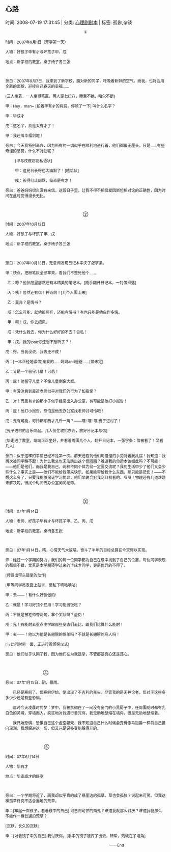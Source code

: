 
<h2>心路</h2>

<span class="time SG_txtc">时间: 2008-07-19 17:31:45 | 分类: [心理剧剧本](./BlogClass_心理剧剧本.md) | 标签: 孤僻,杂谈</span>
<!--
<table>
    <tbody>
        <tr>
            <td>时间: 2008-07-19 17:31:45</td>
            <td>分类: [心理剧剧本](./BlogClass_心理剧剧本.md) </td>
            <td> 标签: 孤僻,杂谈 </td>
        </tr>
    </tbody>
</table>
-->
<div class="articalContent" id="sina_keyword_ad_area2">
<font style="FONT-SIZE: 12px"><font style="FONT-SIZE: 12px"><font style="FONT-SIZE: 12px"><span style="FONT-SIZE: 12pt; FONT-FAMILY: 宋体; mso-ascii-font-family: 'Times New Roman'; mso-hansi-font-family: 'Times New Roman'">
<span lang="EN-US" style="FONT-SIZE: 14pt; mso-bidi-font-size: 12.0pt" xml:lang="EN-US">
</span></span></font></font></font>
<p align="center"><font style="FONT-SIZE: 12px"><font style="FONT-SIZE: 12px"><font style="FONT-SIZE: 12px"><span style="FONT-SIZE: 12pt; FONT-FAMILY: 宋体; mso-ascii-font-family: 'Times New Roman'; mso-hansi-font-family: 'Times New Roman'">
<font style="FONT-SIZE: 12px">①</font></span></font></font></font></p>
<p><font style="FONT-SIZE: 12px">时间：2007年9月1日（开学第一天）</font></p>
<p><font style="FONT-SIZE: 12px">人物：好孩子毕有才与坏孩子甲、戌　</font></p>
<p><font style="FONT-SIZE: 12px">地点：新学校的教室，桌子椅子各三张</font></p>
<p><font style="FONT-SIZE: 12px"> <wbr/></font></p>
<p><font style="FONT-SIZE: 12px">旁白：2007年9月7日，我来到了新学校，面对新的同学，呼吸着新鲜的空气。而我，也将会用全新的面貌，迎接自己春天的幸福……</font></p>
<p><font style="FONT-SIZE: 12px">[三人坐着，一人坐得笔直，两人歪七扭八，睡意不绝，哈欠不断]</font></p>
<p><font style="FONT-SIZE: 12px">甲：Hey，man~ [拍着毕有才的肩膀，停顿了一下]
叫什么名字？</font></p>
<p><font style="FONT-SIZE: 12px">毕：毕成才</font></p>
<p><font style="FONT-SIZE: 12px">戌：这名字，真是太有才了！</font></p>
<p><font style="FONT-SIZE: 12px">甲：我还叫毕福剑呢！</font></p>
<p><font style="FONT-SIZE: 12px">旁白：今天我特别高兴，因为所有的一切似乎在顺利地进行着，他们都很无厘头，只是……有些奇怪的感觉，什么不对劲呢？</font></p>
<p><font style="FONT-SIZE: 12px"> <wbr/> <wbr/> <wbr/> <wbr/> <wbr/> <wbr/> <wbr/> <wbr/> <wbr/>
[甲与戌做窃窃私语状]</font></p>
<p><font style="FONT-SIZE: 12px"> <wbr/> <wbr/> <wbr/> <wbr/> <wbr/> <wbr/> <wbr/> <wbr/> <wbr/>
甲：这兄台长得也太幽默了！[嘻哈状]</font></p>
<p><font style="FONT-SIZE: 12px"> <wbr/> <wbr/> <wbr/> <wbr/> <wbr/> <wbr/> <wbr/> <wbr/> <wbr/>
戌：长得何止幽默，简直是有才！</font></p>
<p><font style="FONT-SIZE: 12px">旁白：爸爸妈妈很久没有来信，这段日子里，让我不得不相信爱因斯坦相对论的正确性，因为时间在此时变得漫长无比。</font></p>
<p><font style="FONT-SIZE: 12px"> <wbr/></font></p>
<p align="center"><font style="FONT-SIZE: 12px">②</font></p>
<p><font style="FONT-SIZE: 12px">时间：2007年10月13日</font></p>
<p><font style="FONT-SIZE: 12px">人物：好孩子与坏孩子甲、戌</font></p>
<p><font style="FONT-SIZE: 12px">地点：新学校的教室，桌子椅子各三张</font></p>
<p><font style="FONT-SIZE: 12px"> <wbr/></font></p>
<p><font style="FONT-SIZE: 12px">旁白：2007年10月13日，无意间发现日记本中夹了张字条。</font></p>
<p><font style="FONT-SIZE: 12px">甲：快点，把粉笔灰全部拿来，看我们不整死他个……</font></p>
<p><font style="FONT-SIZE: 12px"> <wbr/> <wbr/>
乙：嗯？他抽屉里居然还有本精美的笔记本。[随手翻开日记本，一封信滑落]</font></p>
<p><font style="FONT-SIZE: 12px"> <wbr/> <wbr/>
丙：咦！居然还有信！神奇啊！[几个人围上来]</font></p>
<p><font style="FONT-SIZE: 12px"> <wbr/> <wbr/>
乙：莫非？是情书？</font></p>
<p><font style="FONT-SIZE: 12px"> <wbr/> <wbr/>
戌：怎么可能，就他那熊样，还能有情书？有也只能是他自作多情。</font></p>
<p><font style="FONT-SIZE: 12px"> <wbr/> <wbr/>
甲：呵！戌，你去把风。</font></p>
<p><font style="FONT-SIZE: 12px"> <wbr/> <wbr/>
戌：凭什么我去，你为什么好好的不去？自私！</font></p>
<p><font style="FONT-SIZE: 12px"> <wbr/> <wbr/>
甲：戌，我的ipod你还想不想听了？！</font></p>
<p><font style="FONT-SIZE: 12px">戌：得，当我没说，我去还不成！</font></p>
<p><font style="FONT-SIZE: 12px">丙：[一本正经地读信]亲爱的……妈妈and爸爸……[信未定]</font></p>
<p><font style="FONT-SIZE: 12px">乙：又是一个留守儿童！可悲！</font></p>
<p><font style="FONT-SIZE: 12px">丙：屁！他留守儿童？不像儿童倒像大叔。</font></p>
<p><font style="FONT-SIZE: 12px">甲：有没注意到最近老师似乎对我们的行为了如指掌？</font></p>
<p><font style="FONT-SIZE: 12px">乙：对！而且有才的那小子似乎经常出入办公室，有可能是他打小报告！</font></p>
<p><font style="FONT-SIZE: 12px">丙：屁！他打小报告，恐怕是他去办公室找老师讨可怜吧！</font></p>
<p><font style="FONT-SIZE: 12px">戌：鬼有可能，可怜那东西才几斤一两？——嘿! 嘿!
嘿!鬼子进村了！</font></p>
<p><font style="FONT-SIZE: 12px">[鬼子进村的音乐响起。几人慌忙收拾东西，放好日记本与信]</font></p>
<p><font style="FONT-SIZE: 12px">[毕走进了教室，端端正正坐好，并看着周围几个人，翻开日记本，一张字条：信被看了！又看几人]</font></p>
<p><font style="FONT-SIZE: 12px">旁白：似乎这样的事情已经不是第一次。前天还看到他们用怪怪的手势对着我乱摆！我知道：我再次被同学瞧不起！为什么我总也无法跳出这个怪圈圈？难道我的命运本该如此吗？不可能！——他们是他们，而我是我自己，两种不同个体为何一定要交流呢？我的生活中少了他们又会少些什么？事实上是——他们不能给我带来快乐。如果能带给我什么东西，那只能是悲伤！——不想这么多了，只要我能够保证学习优异，他们早晚会对我刮目相看的。哎呀！物理还有几道难题未解决呢，得找个时间去办公室问问老师。</font></p>
<p><font style="FONT-SIZE: 12px"> <wbr/></font></p>
<p align="center"><font style="FONT-SIZE: 12px">③</font></p>
<p><font style="FONT-SIZE: 12px">时间：07年1月14日</font></p>
<p><font style="FONT-SIZE: 12px">人物：老师、好孩子毕有才与坏孩子甲、乙、丙、戌</font></p>
<p><font style="FONT-SIZE: 12px">地点：新学校的教室，桌椅各五张</font></p>
<p><font style="FONT-SIZE: 12px"> <wbr/></font></p>
<p><font style="FONT-SIZE: 12px">旁白：07年1月14日，晴，心情天气大放晴。奋斗了半年的目标总算在今天得以实现。</font></p>
<p><font style="FONT-SIZE: 12px">师：经过一个学期的努力，我们的每一位同学都为自己在级中找到了自己的位置，每位同学表现的都很不错，尤其是本学期转学过来的毕成才同学，更是优异的不得了。</font></p>
<p><font style="FONT-SIZE: 12px">[师做出带头鼓掌的动作]</font></p>
<p><font style="FONT-SIZE: 12px">[甲等同学虽表面上鼓掌，但私下嘀咕嘀咕]</font></p>
<p><font style="FONT-SIZE: 12px">甲：去——！有什么好骄傲的!</font></p>
<p><font style="FONT-SIZE: 12px">乙：就是！学习好顶个屁用！学习能当饭吃？</font></p>
<p><font style="FONT-SIZE: 12px">丙：不就是被老师夸两句，拿个奖状吗？虚伪！</font></p>
<p><font style="FONT-SIZE: 12px">戌：鬼！有能耐去重点中学跟那些变态们去比，跟我们比算什么能耐！</font></p>
<p><font style="FONT-SIZE: 12px">甲：去——！他以为他是长翅膀的绵羊吗？不就是长翅膀的鸟人吗！</font></p>
<p><font style="FONT-SIZE: 12px">[与此同时另一面，正进行着颁奖仪式]</font></p>
<p><font style="FONT-SIZE: 12px">旁白：他们似乎认同了我，因为他们在为我鼓掌，不管那是真心还是违心。</font></p>
<p><font style="FONT-SIZE: 12px"> <wbr/></font></p>
<p><font style="FONT-SIZE: 12px"> <wbr/> <wbr/> <wbr/> <wbr/> <wbr/> <wbr/> <wbr/> <wbr/> <wbr/> <wbr/> <wbr/> <wbr/> <wbr/> <wbr/> <wbr/> <wbr/> <wbr/> <wbr/> <wbr/> <wbr/> <wbr/> <wbr/> <wbr/> <wbr/> <wbr/> <wbr/> <wbr/> <wbr/> <wbr/> <wbr/> <wbr/>
 <wbr/> <wbr/> <wbr/> <wbr/>④</font></p>
<p><font style="FONT-SIZE: 12px">旁白：07年1月15日，阴，暴雨。</font></p>
<p><font style="FONT-SIZE: 12px"> <wbr/> <wbr/> <wbr/> <wbr/> <wbr/> <wbr/> <wbr/>
已经是寒假了。但寒假伊始，便出现了不吉利的兆头。尽管我的是无神论者，但对于这些多多少少还是有些恐惧。</font></p>
<p><font style="FONT-SIZE: 12px"> <wbr/> <wbr/> <wbr/> <wbr/> <wbr/> <wbr/> <wbr/>
那时今天凌晨时的梦：梦中，我被禁锢在了一间没有窗门的小黑房子中，任周围随时都有乳白色的灵魂，穿墙而入，疯狂地对我进行着咒骂，我无助地瑟缩在墙角，很是无助地瑟缩着。</font></p>
<p><font style="FONT-SIZE: 12px"> <wbr/> <wbr/> <wbr/> <wbr/> <wbr/> <wbr/> <wbr/>
我开始恐惧，恐惧自己这个虚空躯壳，我不知道自己什么时候会变得像马加爵一样将自己推向深渊，我想躲避这一切，但又岂是说多变能躲得开的。</font></p>
<p><font style="FONT-SIZE: 12px"> <wbr/></font></p>
<p><font style="FONT-SIZE: 12px"> <wbr/> <wbr/> <wbr/> <wbr/> <wbr/> <wbr/> <wbr/> <wbr/> <wbr/> <wbr/> <wbr/> <wbr/> <wbr/> <wbr/> <wbr/> <wbr/> <wbr/> <wbr/> <wbr/> <wbr/> <wbr/> <wbr/> <wbr/> <wbr/> <wbr/> <wbr/> <wbr/> <wbr/> <wbr/> <wbr/> <wbr/> <wbr/> <wbr/> <wbr/> <wbr/>
 <wbr/>⑤ <wbr/> <wbr/> <wbr/></font></p>
<p><font style="FONT-SIZE: 12px">时间：07年6月14日</font></p>
<p><font style="FONT-SIZE: 12px">人物：毕有才</font></p>
<p><font style="FONT-SIZE: 12px">地点：毕家成才的卧室</font></p>
<p><font style="FONT-SIZE: 12px"> <wbr/></font></p>
<p><font style="FONT-SIZE: 12px">旁白：一个学期将近了，而我却似乎真的成了悬崖边的孤草。草也会孤独？说起来可笑。但我这棵孤草终究不适合遍地的荒草。</font></p>
<p><font style="FONT-SIZE: 12px">毕：[拿起一面镜子，看着镜中的自己]
可恶而可怕的面孔？难道我就那么讨厌？难道我就那么不能作一棵普通的荒草？</font></p>
<p><font style="FONT-SIZE: 12px">[沉默，长久的沉默]</font></p>
<p><font style="FONT-SIZE: 12px">毕：[对着镜子中的自己]
我讨厌你。[手中的镜子被挥了出去，转瞬，残破在了墙角]</font></p>
<p><font style="FONT-SIZE: 12px"> <wbr/> <wbr/> <wbr/> <wbr/> <wbr/> <wbr/> <wbr/> <wbr/> <wbr/> <wbr/> <wbr/> <wbr/> <wbr/> <wbr/> <wbr/> <wbr/> <wbr/> <wbr/> <wbr/> <wbr/> <wbr/> <wbr/> <wbr/> <wbr/> <wbr/> <wbr/> <wbr/> <wbr/> <wbr/> <wbr/> <wbr/> <wbr/> <wbr/> <wbr/> <wbr/> <wbr/> <wbr/> <wbr/> <wbr/> <wbr/> <wbr/> <wbr/> <wbr/> <wbr/> <wbr/> <wbr/> <wbr/> <wbr/> <wbr/> <wbr/> <wbr/> <wbr/> <wbr/> <wbr/> <wbr/> <wbr/> <wbr/> <wbr/> <wbr/> <wbr/> <wbr/> <wbr/> <wbr/> <wbr/> <wbr/> <wbr/> <wbr/> <wbr/> <wbr/> <wbr/> <wbr/> <wbr/> <wbr/> <wbr/> <wbr/> <wbr/> <wbr/> <wbr/> <wbr/> <wbr/> <wbr/> <wbr/> <wbr/> <wbr/> <wbr/> <wbr/> <wbr/> <wbr/> <wbr/> <wbr/> <wbr/> <wbr/> <wbr/> <wbr/> <wbr/> <wbr/> <wbr/>——End</font></p>
</div>
